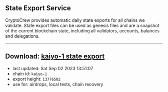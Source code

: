 ## State Export Service
CryptoCrew provides automatic daily state exports for all chains we validate. State export files can be used as genesis files and are a snapshot of the current blockchain state, including all validators, accounts, balances and delegations.

---
**Download: [kaiyo-1 state export](https://dl.ccvalidators.com/SERVICE/kujira/kaiyo-1_export_13776502.json)**
---

- last updated: Sat Sep 02 2023 13:51:07
- chain id: `kaiyo-1`
- export height: `13776502`
- use for: airdrops, local tests, chain recovery
